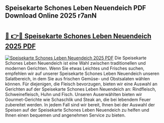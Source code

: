 ## Speisekarte Schones Leben Neuendeich PDF Download Online 2025 r7anN

# <h2><a href="http://gccki9f.nevu.top/?p=Speisekarte+Schones+Leben+Neuendeich">🔗 👉🔴 Speisekarte Schones Leben Neuendeich 2025 PDF</a></h2>

[![Speisekarte Schones Leben Neuendeich 2025 PDF](https://i.imgur.com/dBaPXMq.png)](http://gccki9f.nevu.top/?p=Speisekarte+Schones+Leben+Neuendeich)
Die Speisekarte Schones Leben Neuendeich ist eine Wahl zwischen traditionellen und modernen Gerichten. Wenn Sie etwas Leichtes und Frisches suchen, empfehlen wir auf unserer Speisekarte Schones Leben Neuendeich unseren Salatbereich, in dem Sie aus frischen Gemüse- und Obstsalaten wählen können. Für diejenigen, die Fleisch bevorzugen, bieten wir eine Auswahl an Gerichten auf der Speisekarte Schones Leben Neuendeich an: Rindfleisch, Schweinefleisch, Huhn und Fisch. Unseren Auserwählten bieten wir Gourmet-Gerichte wie Schaschlik und Steak an, die bei lebendem Feuer zubereitet werden. In jedem Fall sind wir bereit, Ihnen bei der Auswahl der Speisen auf der Speisekarte Schones Leben Neuendeich zu helfen und Ihnen einen bequemen und angenehmen Service zu bieten.

